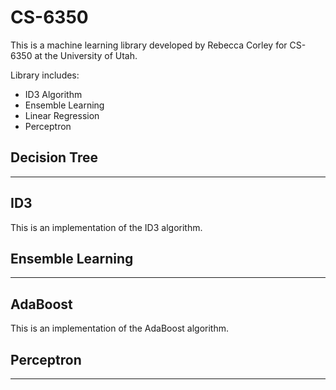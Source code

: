 # CS-6350
This is a machine learning library developed by Rebecca Corley for CS-6350 at the University of Utah.

Library includes:
- ID3 Algorithm
- Ensemble Learning
- Linear Regression
- Perceptron

Decision Tree
-------------
-------------

ID3
-------

This is an implementation of the ID3 algorithm.

Ensemble Learning
-----------------
-----------------

AdaBoost
--------


This is an implementation of the AdaBoost algorithm.

Perceptron
-----------------
-----------------
